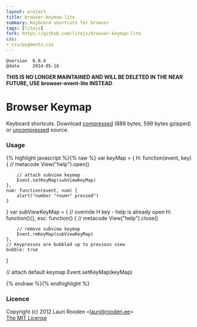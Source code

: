```yaml
---                                                                             
layout: project                                                                 
title: browser-keymap-lite
summary: Keyboard shortcuts for browser
tags: [litejs]                                                                    
fork: https://github.com/litejs/browser-keymap-lite
css:                                                                            
- css/pygments.css                                                              
---                                                                             
```


[1]: https://raw.github.com/litejs/browser-keymap-lite/master/min.browser-keymap.js
[2]: https://raw.github.com/litejs/browser-keymap-lite/master/browser-keymap.js


    @version  0.0.4
    @date     2014-05-16

**THIS IS NO LONGER MAINTAINED AND WILL BE DELETED IN THE NEAR FUTURE, USE browser-event-lite INSTEAD**

Browser Keymap
==============

Keyboard shortcuts.
Download [compressed][1] 
(889 bytes, 599 bytes gzipped)
or [uncompressed][2] source.


### Usage

{% highlight javascript %}{% raw %}
var keyMap = {
	H: function(event, key) {
		// metacode
		View("help").open()

		// attach subview keymap
		Event.setKeyMap(subViewKeyMap)
	},
	num: function(event, num) {
		alert("number "+num+" pressed")
	}
}
var subViewKeyMap = {
	// override H key - help is already open
	H: function(){},
	esc: function() {
		// metacode
		View("help").close()

		// remove subview keymap
		Event.rmKeyMap(subViewKeyMap)
	},
	// Keypresses are bubbled up to previous view
	bubble: true
}

// attach default keymap
Event.setKeyMap(keyMap)

{% endraw %}{% endhighlight %}


### Licence

Copyright (c) 2012 Lauri Rooden &lt;lauri@rooden.ee&gt;  
[The MIT License](http://lauri.rooden.ee/mit-license.txt)


